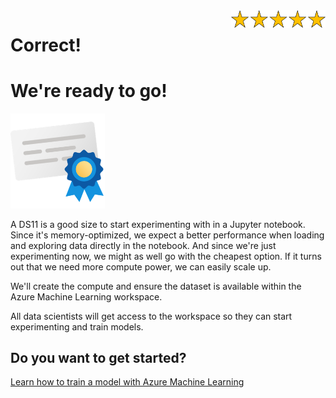 <style>
.button  {
  border: none;
  color: black;
  padding: 12px 28px;
  background-color: white;
  border: 2px solid #008CBA;
  transition-duration: 0.4s;
  display: block;
  margin-left: auto;
  margin-right: auto;
}
.button:hover  {
  background-color: #008CBA;
  color: white; 
  border: 2px solid #008CBA;
}
.resetbutton  {
  border: none;
  color: black;
  float: right;
  padding: 12px 28px;
  background-color: white;
  border: 2px solid #f44336;
  transition-duration: 0.4s;
}
.resetbutton:hover  {
  background-color: #f44336;
  color: white; 
  border: 2px solid #f44336;
}
</style>

<img style="float: right;width:30%;" src="./media/5-points.png">

# Correct!

# We're ready to go!

<img style="width:30%;" src="./media/reward.png">

A DS11 is a good size to start experimenting with in a Jupyter notebook. Since it's memory-optimized, we expect a better performance when loading and exploring data directly in the notebook. And since we're just experimenting now, we might as well go with the cheapest option. If it turns out that we need more compute power, we can easily scale up.

We'll create the compute and ensure the dataset is available within the Azure Machine Learning workspace. 

All data scientists will get access to the workspace so they can start experimenting and train models. 

## Do you want to get started?

[Learn how to train a model with Azure Machine Learning](https://learn.microsoft.com/learn/modules/train-local-model-with-azure-mls/)

